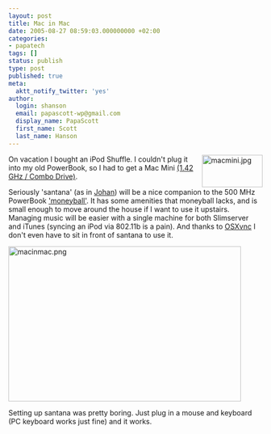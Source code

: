 ```yaml
---
layout: post
title: Mac in Mac
date: 2005-08-27 08:59:03.000000000 +02:00
categories:
- papatech
tags: []
status: publish
type: post
published: true
meta:
  aktt_notify_twitter: 'yes'
author:
  login: shanson
  email: papascott-wp@gmail.com
  display_name: PapaScott
  first_name: Scott
  last_name: Hanson
---
```

<p><img src="http://www.papascott.de/wordpress/wp-content/uploads/2005/08/macmini.jpg" border="0" height="64" width="120" alt="macmini.jpg" align="right" /> On vacation I bought an iPod Shuffle. I couldn't plug it into my old PowerBook, so I had to get a Mac Mini <a href="http://www.cyberport.de/webshop/?DEEP=1005-129">(1.42 GHz / Combo Drive)</a>. </p>
<p>Seriously 'santana' (as in <a href="http://sports.yahoo.com/mlbpa/players/6441">Johan</a>) will be a nice companion to the 500 MHz PowerBook <a href="http://www.amazon.de/exec/obidos/redirect?link_code=ur2&amp;camp=1638&amp;tag=papascott-21&amp;creative=6742&amp;path=ASIN%2F0393324818">'moneyball'</a>. It has some amenities that moneyball lacks, and is small enough to move around the house if I want to use it upstairs. Managing music will be easier with a single machine for both Slimserver and iTunes (syncing an iPod via 802.11b is a pain). And thanks to <a href="http://www.redstonesoftware.com/vnc.html" title="VNC">OSXvnc</a> I don't even have to sit in front of santana to use it.</p>
<p><img src="http://www.papascott.de/wordpress/wp-content/uploads/2005/08/macinmac.png" border="0" height="307" width="461" alt="macinmac.png" /></p>
<p>Setting up santana was pretty boring. Just plug in a mouse and keyboard (PC keyboard works just fine) and it works.</p>
